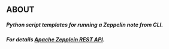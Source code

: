 ## ABOUT
##### Python script templates for running a Zeppelin note from CLI.
##### For details [Apache Zepplein REST API].

[Apache Zepplein REST API]: https://zeppelin.apache.org/docs/0.10.0/usage/rest_api/notebook_repository.html
